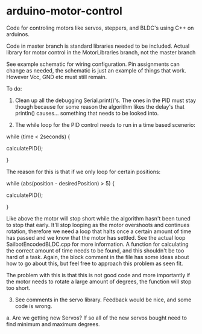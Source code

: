 # arduino-motor-control
Code for controling motors like servos, steppers, and BLDC's using C++ on arduinos. 


Code in master branch is standard libraries needed to be included. 
Actual library for motor control in the MotorLibraries branch, not the master branch

See example schematic for wiring configuration. Pin assignments can change as needed, the schematic is just an example of things that work. However Vcc, GND etc must still remain. 

To do: 

1. Clean up all the debugging Serial.print()'s. The ones in the PID must stay though because for some reason the algorithm likes the delay's that println() causes... something that needs to be looked into. 

2. The while loop for the PID control needs to run in a time based scenerio: 

while (time < 2seconds) {

  calculatePID();

}

The reason for this is that if we only loop for certain positions:

while (abs(position - desiredPosition) > 5) {
 
  calculatePID();

}

Like above the motor will stop short while the algorithm hasn't been tuned to stop that early. It'll stop looping as the motor overshoots and continues rotation, therefore we need a loop that halts once a certain amount of time has passed and we know that the motor has settled. See the actual loop SailbotEncodedBLDC.cpp for more information.
A function for calculating the correct amount of time needs to be found, and this shouldn't be too hard of a task. Again, the block comment in the file has some ideas about how to go about this, but feel free to approach this problem as seen fit.

The problem with this is that this is not good code and more importantly if the motor needs to rotate a large amount of degrees, the function will stop too short.

3. See comments in the servo library. Feedback would be nice, and some code is wrong. 
  
  a. Are we getting new Servos? If so all of the new servos bought need to find minimum and maximum degrees.
